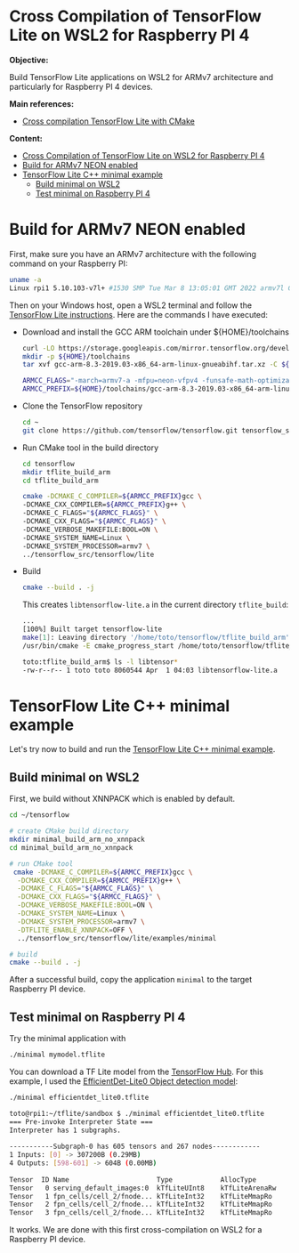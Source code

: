 # Cross Compilation of TensorFlow Lite on WSL2 for Raspberry PI 4

**Objective:** 

Build TensorFlow Lite applications on WSL2 for ARMv7 architecture and particularly for Raspberry PI 4 devices.

**Main references:**
- [Cross compilation TensorFlow Lite with CMake](https://www.tensorflow.org/lite/guide/build_cmake_arm#build_for_aarch64_arm64)


**Content:**

<!-- @import "[TOC]" {cmd="toc" depthFrom=1 depthTo=6 orderedList=false} -->

<!-- code_chunk_output -->

- [Cross Compilation of TensorFlow Lite on WSL2 for Raspberry PI 4](#cross-compilation-of-tensorflow-lite-on-wsl2-for-raspberry-pi-4)
- [Build for ARMv7 NEON enabled](#build-for-armv7-neon-enabled)
- [TensorFlow Lite C++ minimal example](#tensorflow-lite-c-minimal-example)
  - [Build minimal on WSL2](#build-minimal-on-wsl2)
  - [Test minimal on Raspberry PI 4](#test-minimal-on-raspberry-pi-4)

<!-- /code_chunk_output -->


# Build for ARMv7 NEON enabled
First, make sure you have an ARMv7 architecture with the following command on your Raspberry PI:
```bash
uname -a
Linux rpi1 5.10.103-v7l+ #1530 SMP Tue Mar 8 13:05:01 GMT 2022 armv7l GNU/Linux
```
Then on your Windows host, open a WSL2 terminal and follow the [TensorFlow Lite instructions](https://www.tensorflow.org/lite/guide/build_cmake_arm#build_for_armv7_neon_enabled). Here are the commands I have executed:

- Download and install the GCC ARM toolchain under ${HOME}/toolchains
    <br/>
    ```bash
    curl -LO https://storage.googleapis.com/mirror.tensorflow.org/developer.arm.com/media/Files/downloads/gnu-a/8.3-2019.03/binrel/gcc-arm-8.3-2019.03-x86_64-arm-linux-gnueabihf.tar.xz
    mkdir -p ${HOME}/toolchains
    tar xvf gcc-arm-8.3-2019.03-x86_64-arm-linux-gnueabihf.tar.xz -C ${HOME}/toolchains

    ARMCC_FLAGS="-march=armv7-a -mfpu=neon-vfpv4 -funsafe-math-optimizations -mfp16-format=ieee"
    ARMCC_PREFIX=${HOME}/toolchains/gcc-arm-8.3-2019.03-x86_64-arm-linux-gnueabihf/bin/arm-linux-gnueabihf-
    ```
- Clone the TensorFlow repository
   <br/>
    ```bash   
    cd ~
    git clone https://github.com/tensorflow/tensorflow.git tensorflow_src
    ```
- Run CMake tool in the build directory
  <br/>
  ```bash
  cd tensorflow
  mkdir tflite_build_arm
  cd tflite_build_arm

  cmake -DCMAKE_C_COMPILER=${ARMCC_PREFIX}gcc \
  -DCMAKE_CXX_COMPILER=${ARMCC_PREFIX}g++ \
  -DCMAKE_C_FLAGS="${ARMCC_FLAGS}" \
  -DCMAKE_CXX_FLAGS="${ARMCC_FLAGS}" \
  -DCMAKE_VERBOSE_MAKEFILE:BOOL=ON \
  -DCMAKE_SYSTEM_NAME=Linux \
  -DCMAKE_SYSTEM_PROCESSOR=armv7 \
  ../tensorflow_src/tensorflow/lite
  ```

- Build 
  <br/>
    ```bash   
    cmake --build . -j
    ```
    This creates `libtensorflow-lite.a` in the current directory `tflite_build`:
    <br/>
    ```bash
    ...
    [100%] Built target tensorflow-lite
    make[1]: Leaving directory '/home/toto/tensorflow/tflite_build_arm'
    /usr/bin/cmake -E cmake_progress_start /home/toto/tensorflow/tflite_build_arm/CMakeFiles 0
  
    toto:tflite_build_arm$ ls -l libtensor*
    -rw-r--r-- 1 toto toto 8060544 Apr  1 04:03 libtensorflow-lite.a
    ```

# TensorFlow Lite C++ minimal example
Let's try now to build and run the [TensorFlow Lite C++ minimal example](https://github.com/tensorflow/tensorflow/tree/master/tensorflow/lite/examples/minimal). 
## Build minimal on WSL2
First, we build  without XNNPACK which is enabled by default.

```bash
cd ~/tensorflow

# create CMake build directory
mkdir minimal_build_arm_no_xnnpack
cd minimal_build_arm_no_xnnpack

# run CMake tool
 cmake -DCMAKE_C_COMPILER=${ARMCC_PREFIX}gcc \
  -DCMAKE_CXX_COMPILER=${ARMCC_PREFIX}g++ \
  -DCMAKE_C_FLAGS="${ARMCC_FLAGS}" \
  -DCMAKE_CXX_FLAGS="${ARMCC_FLAGS}" \
  -DCMAKE_VERBOSE_MAKEFILE:BOOL=ON \
  -DCMAKE_SYSTEM_NAME=Linux \
  -DCMAKE_SYSTEM_PROCESSOR=armv7 \
  -DTFLITE_ENABLE_XNNPACK=OFF \
  ../tensorflow_src/tensorflow/lite/examples/minimal

# build
cmake --build . -j
```

After a successful build, copy the application `minimal` to the target Raspberry PI device. 

## Test minimal on Raspberry PI 4
Try the minimal application with
```bash
./minimal mymodel.tflite
```
You can download a TF Lite model from the [TensorFlow Hub](https://tfhub.dev/s?deployment-format=lite). For this example, I used the [EfficientDet-Lite0 Object detection model](https://tfhub.dev/tensorflow/lite-model/efficientdet/lite0/detection/default/1):

```bash
./minimal efficientdet_lite0.tflite

toto@rpi1:~/tflite/sandbox $ ./minimal efficientdet_lite0.tflite                                                     
=== Pre-invoke Interpreter State ===                                                                                 
Interpreter has 1 subgraphs.                                                                                         
                                                                                                                     
-----------Subgraph-0 has 605 tensors and 267 nodes------------                                                      
1 Inputs: [0] -> 307200B (0.29MB)                                                                                    
4 Outputs: [598-601] -> 604B (0.00MB)                                                                                
                                                                                                                     
Tensor  ID Name                      Type            AllocType          Size (Bytes/MB)    Shape      MemAddr-Offset 
Tensor   0 serving_default_images:0  kTfLiteUInt8    kTfLiteArenaRw     307200   / 0.29 [1,320,320,3] [0, 307200)    
Tensor   1 fpn_cells/cell_2/fnode... kTfLiteInt32    kTfLiteMmapRo      8        / 0.00 [2] [3730368, 3730376)       
Tensor   2 fpn_cells/cell_2/fnode... kTfLiteInt32    kTfLiteMmapRo      8        / 0.00 [2] [3730348, 3730356)       
Tensor   3 fpn_cells/cell_2/fnode... kTfLiteInt32    kTfLiteMmapRo      8        / 0.00 [2] [3730328, 3730336)       

```

It works. We are done with this first cross-compilation on WSL2 for a Raspberry PI device.
